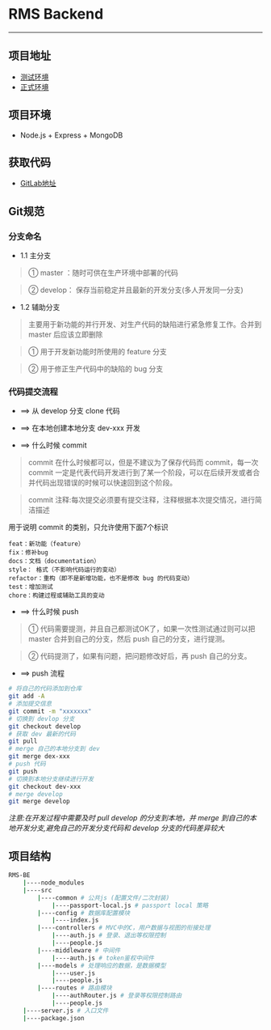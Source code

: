# RMS Backend

---

## 项目地址

- [测试环境](http://10.99.104.251:8080/#/admin/dashboard)
- [正式环境](http://10.99.104.241/#/admin/dashboard)


## 项目环境

- Node.js + Express + MongoDB


## 获取代码

- [GitLab地址](https://github.com/MZ8023/RMS-FE.git)


## Git规范

### 分支命名

- 1.1 主分支

> ① master ：随时可供在生产环境中部署的代码

> ② develop： 保存当前稳定并且最新的开发分支(多人开发同一分支)

- 1.2 辅助分支

> 主要用于新功能的并行开发、对生产代码的缺陷进行紧急修复工作。合并到 master 后应该立即删除

> ① 用于开发新功能时所使用的 feature 分支

> ② 用于修正生产代码中的缺陷的 bug 分支

### 代码提交流程

- ==> 从 develop 分支 clone 代码

- ==> 在本地创建本地分支 dev-xxx 开发

- ==> 什么时候 commit

> commit 在什么时候都可以，但是不建议为了保存代码而 commit，每一次 commit 一定是代表代码开发进行到了某一个阶段，可以在后续开发或者合并代码出现错误的时候可以快速回到这个阶段。

> commit 注释:每次提交必须要有提交注释，注释根据本次提交情况，进行简洁描述

用于说明 commit 的类别，只允许使用下面7个标识
```
feat：新功能（feature）
fix：修补bug
docs：文档（documentation）
style： 格式（不影响代码运行的变动）
refactor：重构（即不是新增功能，也不是修改 bug 的代码变动）
test：增加测试
chore：构建过程或辅助工具的变动
```

- ==> 什么时候 push

> ① 代码需要提测，并且自己都测试OK了，如果一次性测试通过则可以把 master 合并到自己的分支，然后 push 自己的分支，进行提测。

> ② 代码提测了，如果有问题，把问题修改好后，再 push 自己的分支。

- ==> push 流程

```bash
# 将自己的代码添加到仓库
git add -A
# 添加提交信息
git commit -m "xxxxxxx"
# 切换到 devlop 分支
git checkout develop
# 获取 dev 最新的代码
git pull
# merge 自己的本地分支到 dev
git merge dex-xxx
# push 代码
git push
# 切换到本地分支继续进行开发
git checkout dev-xxx
# merge develop
git merge develop

```

*注意:在开发过程中需要及时 pull develop 的分支到本地，并 merge 到自己的本地开发分支,避免自己的开发分支代码和 develop 分支的代码差异较大*

## 项目结构
```bash
RMS-BE
	|----node_modules
	|----src
		|----common # 公共js (配置文件/二次封装)
			|----passport-local.js # passport local 策略
		|----config # 数据库配置模块
			|----index.js
		|----controllers # MVC中的C，用户数据与视图的衔接处理
			|----auth.js # 登录、退出等权限控制
			|----people.js
		|----middleware # 中间件
			|----auth.js # token鉴权中间件
		|----models # 处理响应的数据，是数据模型
			|----user.js
			|----people.js
		|----routes # 路由模块
			|----authRouter.js # 登录等权限控制路由
			|----people.js
	|----server.js # 入口文件
	|----package.json
```